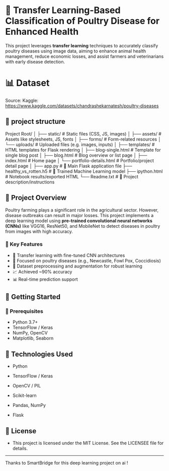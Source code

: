 # 🐔 Transfer Learning-Based Classification of Poultry Disease for Enhanced Health

This project leverages **transfer learning** techniques to accurately classify poultry diseases using image data, aiming to enhance animal health management, reduce economic losses, and assist farmers and veterinarians with early disease detection.


# 📊 Dataset

Source: Kaggle: https://www.kaggle.com/datasets/chandrashekarnatesh/poultry-diseases


## 🧠 project structure 

Project Root/
│
├── static/                      # Static files (CSS, JS, images)
│   ├── assets/                  # Assets like stylesheets, JS, fonts
│   ├── forms/                   # Form-related resources
│   └── uploads/                # Uploaded files (e.g. images, inputs)
│
├── templates/                   # HTML templates for Flask rendering
│   ├── blog-single.html         # Template for single blog post
│   ├── blog.html                # Blog overview or list page
│   ├── index.html               # Home page
│   └── portfolio-details.html   # Portfolio/project detail page
│
├── app.py                       # 🚀 Main Flask application file
├── healthy_vs_rotten.h5         # 🤖 Trained Machine Learning model
├── ipython.html                 # Notebook results/exported HTML
└── Readme.txt                   # 📄 Project description/instructions


## 📌 Project Overview

Poultry farming plays a significant role in the agricultural sector. However, disease outbreaks can result in major losses. This project implements a deep learning model using **pre-trained convolutional neural networks (CNNs)** like VGG16, ResNet50, and MobileNet to detect diseases in poultry from images with high accuracy.


### 🔬 Key Features

- 🧠 Transfer learning with fine-tuned CNN architectures
- 🐓 Focused on poultry diseases (e.g., Newcastle, Fowl Pox, Coccidiosis)
- 📸 Dataset preprocessing and augmentation for robust learning
- 📈 Achieved ~90% accuracy
- 📊 Real-time prediction support

## 🚀 Getting Started

### 🔧 Prerequisites

- Python 3.7+
- TensorFlow / Keras
- NumPy, OpenCV
- Matplotlib, Seaborn


## 🧪 Technologies Used

- Python

- TensorFlow / Keras

- OpenCV / PIL

- Scikit-learn

- Pandas, NumPy

- Flask





## 📜 License

- This project is licensed under the MIT License.
See the LICENSEE file for details.


---

Thanks to SmartBridge for this deep learning project on ai !







